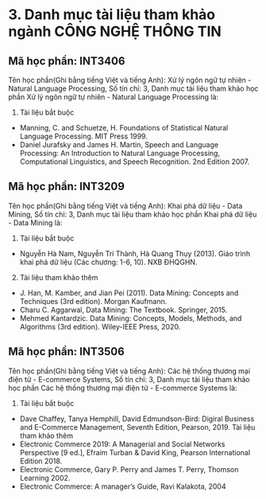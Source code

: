 # 3. Danh mục tài liệu tham khảo ngành CÔNG NGHỆ THÔNG TIN
## Mã học phần: INT3406
Tên học phần(Ghi bằng tiếng Việt và tiếng Anh): Xử lý ngôn ngữ tự nhiên - Natural Language Processing, Số tín chỉ: 3, Danh mục tài liệu tham khảo học phần Xử lý ngôn ngữ tự nhiên - Natural Language Processing là:
1. Tài liệu bắt buộc
- Manning, C. and Schuetze, H. Foundations of Statistical Natural Language Processing. MIT Press 1999.
- Daniel Jurafsky and James H. Martin, Speech and Language Processing: An Introduction to Natural Language Processing, Computational Linguistics, and Speech Recognition. 2nd Edition 2007.
## Mã học phần: INT3209
Tên học phần(Ghi bằng tiếng Việt và tiếng Anh): Khai phá dữ liệu - Data Mining, Số tín chỉ: 3, Danh mục tài liệu tham khảo học phần Khai phá dữ liệu - Data Mining là:
1. Tài liệu bắt buộc
- Nguyễn Hà Nam, Nguyễn Trí Thành, Hà Quang Thụy (2013). Giáo trình khai phá dữ liệu (Các chương: 1-6, 10). NXB ĐHQGHN.
2. Tài liệu tham khảo thêm
- J. Han, M. Kamber, and Jian Pei (2011). Data Mining: Concepts and Techniques (3rd edition). Morgan Kaufmann.
- Charu C. Aggarwal, Data Mining: The Textbook. Springer, 2015.
- Mehmed Kantardzic. Data Mining: Concepts, Models, Methods, and Algorithms (3rd edition). Wiley-IEEE Press, 2020.
## Mã học phần: INT3506
Tên học phần(Ghi bằng tiếng Việt và tiếng Anh): Các hệ thống thương mại điện tử - E-commerce Systems, Số tín chỉ: 3, Danh mục tài liệu tham khảo học phần Các hệ thống thương mại điện tử - E-commerce Systems là:
1. Tài liệu bắt buộc
- Dave Chaffey, Tanya Hemphill, David Edmundson-Bird: Digiral Business and E-Commerce Management, Seventh Edition, Pearson, 2019.
Tài liệu tham khảo thêm
- Electronic Commerce 2019: A Managerial and Social Networks Perspective [9 ed.], Efraim Turban & David King, Pearson International Edition 2018.
- Electronic Commerce, Gary P. Perry and James T. Perry, Thomson Learning 2002.
- Electronic Commerce: A manager’s Guide, Ravi Kalakota, 2004
